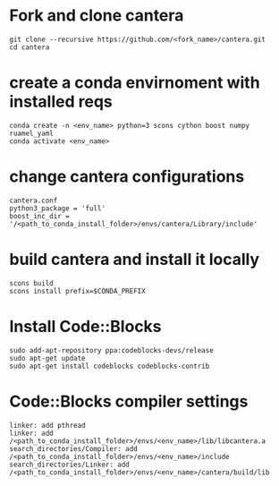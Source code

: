 # Fork and clone cantera
    git clone --recursive https://github.com/<fork_name>/cantera.git
    cd cantera

# create a conda envirnoment with installed reqs
    conda create -n <env_name> python=3 scons cython boost numpy ruamel_yaml
    conda activate <env_name>

# change cantera configurations
    cantera.conf
    python3_package = 'full'
    boost_inc_dir = '/<path_to_conda_install_folder>/envs/cantera/Library/include'

# build cantera and install it locally
    scons build
    scons install prefix=$CONDA_PREFIX

# Install Code::Blocks
    sudo add-apt-repository ppa:codeblocks-devs/release
    sudo apt-get update
    sudo apt-get install codeblocks codeblocks-contrib

# Code::Blocks compiler settings
    linker: add pthread
    linker: add /<path_to_conda_install_folder>/envs/<env_name>/lib/libcantera.a
    search_directories/Compiler: add /<path_to_conda_install_folder>/envs/<env_name>/include
    search_directories/Linker: add /<path_to_conda_install_folder>/envs/<env_name>/cantera/build/lib